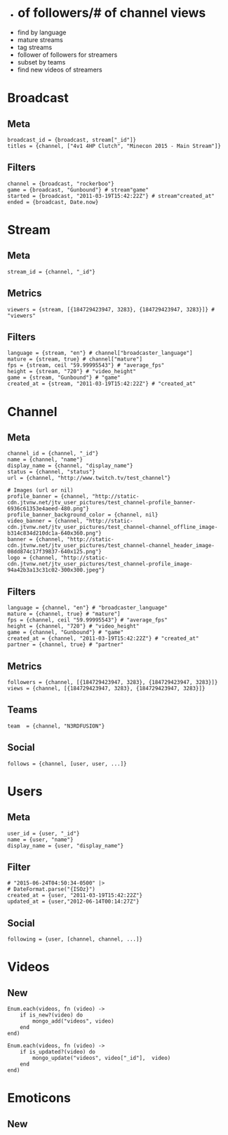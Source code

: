 * # of followers/# of channel views
* find by language
* mature streams
* tag streams
* follower of followers for streamers
* subset by teams
* find new videos of streamers

# Broadcast
## Meta
	broadcast_id = {broadcast, stream["_id"]}
	titles = {channel, ["4v1 4HP Clutch", "Minecon 2015 - Main Stream"]}

## Filters
	channel = {broadcast, "rockerboo"}
 	game = {broadcast, "Gunbound"} # stream"game"
  	started = {broadcast, "2011-03-19T15:42:22Z"} # stream"created_at"
	ended = {broadcast, Date.now}

# Stream
## Meta
	stream_id = {channel, "_id"}

## Metrics
	viewers = {stream, [{184729423947, 3283}, {184729423947, 3283}]} # "viewers"

## Filters
	language = {stream, "en"} # channel["broadcaster_language"]
	mature = {stream, true} # channel["mature"]
	fps = {stream, ceil "59.99995543"} # "average_fps"
	height = {stream, "720"} # "video_height"
 	game = {stream, "Gunbound"} # "game"
  	created_at = {stream, "2011-03-19T15:42:22Z"} # "created_at"

# Channel
## Meta
	channel_id = {channel, "_id"}
	name = {channel, "name"}
	display_name = {channel, "display_name"}
	status = {channel, "status"}
	url = {channel, "http://www.twitch.tv/test_channel"}

	# Images (url or nil)
	profile_banner = {channel, "http://static-cdn.jtvnw.net/jtv_user_pictures/test_channel-profile_banner-6936c61353e4aeed-480.png"}
	profile_banner_background_color = {channel, nil}
	video_banner = {channel, "http://static-cdn.jtvnw.net/jtv_user_pictures/test_channel-channel_offline_image-b314c834d210dc1a-640x360.png"}
	banner = {channel, "http://static-cdn.jtvnw.net/jtv_user_pictures/test_channel-channel_header_image-08dd874c17f39837-640x125.png"}
	logo = {channel, "http://static-cdn.jtvnw.net/jtv_user_pictures/test_channel-profile_image-94a42b3a13c31c02-300x300.jpeg"}

## Filters
	language = {channel, "en"} # "broadcaster_language"
	mature = {channel, true} # "mature"]
	fps = {channel, ceil "59.99995543"} # "average_fps"
	height = {channel, "720"} # "video_height"
 	game = {channel, "Gunbound"} # "game"
  	created_at = {channel, "2011-03-19T15:42:22Z"} # "created_at"
	partner = {channel, true} # "partner"

## Metrics
	followers = {channel, [{184729423947, 3283}, {184729423947, 3283}]}
	views = {channel, [{184729423947, 3283}, {184729423947, 3283}]}

## Teams
	team  = {channel, "N3RDFUSION"}

## Social
	follows = {channel, [user, user, ...]}

# Users
## Meta
	user_id = {user, "_id"}
	name = {user, "name"}
	display_name = {user, "display_name"}

## Filter
	# "2015-06-24T04:50:34-0500" |>
	# DateFormat.parse("{ISOz}")
	created_at = {user, "2011-03-19T15:42:22Z"}
	updated_at = {user,"2012-06-14T00:14:27Z"}

## Social
	following = {user, [channel, channel, ...]}

# Videos

## New
	Enum.each(videos, fn (video) ->
		if is_new?(video) do
			mongo_add("videos", video)
		end
	end)

	Enum.each(videos, fn (video) ->
		if is_updated?(video) do
			mongo_update("videos", video["_id"],  video)
		end
	end)

# Emoticons
## New
